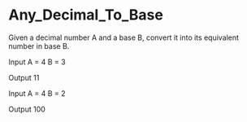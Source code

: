 # Any_Decimal_To_Base

Given a decimal number A and a base B, convert it into its equivalent number in base B.

Input A = 4 B = 3

Output 11

Input A = 4 B = 2

Output 100

